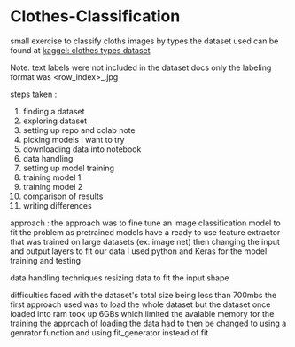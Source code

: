 # Clothes-Classification
small exercise to classify cloths images by types
the dataset used can be found at [kaggel: clothes types dataset](https://www.kaggle.com/datasets/salil007/caavo)

Note: 
text labels were not included in the dataset docs
only the labeling format was <row_index>_<classnumber>.jpg

steps taken :
1. finding a dataset
2. exploring dataset 
3. setting up repo and colab note 
4. picking models I want to try 
5. downloading data into notebook
6. data handling
7. setting up model training 
8. training model 1 
9. training model 2 
10. comparison of results  
11. writing differences 

approach :
the approach was to fine tune an image classification model to fit the problem 
as pretrained models have a ready to use feature extractor that was trained on large datasets (ex: image net)
then changing the input and output layers to fit our data 
I used python and Keras for the model training and testing 

data handling techniques 
resizing data to fit the input shape 

difficulties faced 
with the dataset's total size being less than 700mbs the first approach used was to load the whole dataset 
but the dataset once loaded into ram took up 6GBs which limited the avalable memory for the training 
the approach of loading the data had to then be changed to using a genrator function and using 
fit_generator instead of fit 